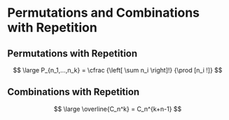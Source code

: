 # Permutations and Combinations with Repetition

## Permutations with Repetition

$$
\large
P_{n_1,...,n_k} = \cfrac
{\left[ \sum n_i \right]!}
{\prod [n_i !]}
$$

## Combinations with Repetition

$$
\large
\overline{C_n^k} =
C_n^{k+n-1}
$$

